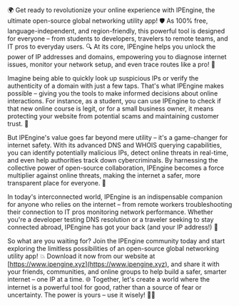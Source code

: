 🌍 Get ready to revolutionize your online experience with IPEngine, the ultimate open-source global networking utility app! 🛡️ As 100% free, language-independent, and region-friendly, this powerful tool is designed for everyone – from students to developers, travelers to remote teams, and IT pros to everyday users. 🔍 At its core, IPEngine helps you unlock the power of IP addresses and domains, empowering you to diagnose internet issues, monitor your network setup, and even trace routes like a pro! 📡

Imagine being able to quickly look up suspicious IPs or verify the authenticity of a domain with just a few taps. That's what IPEngine makes possible – giving you the tools to make informed decisions about online interactions. For instance, as a student, you can use IPEngine to check if that new online course is legit, or for a small business owner, it means protecting your website from potential scams and maintaining customer trust. 🚀

But IPEngine's value goes far beyond mere utility – it's a game-changer for internet safety. With its advanced DNS and WHOIS querying capabilities, you can identify potentially malicious IPs, detect online threats in real-time, and even help authorities track down cybercriminals. By harnessing the collective power of open-source collaboration, IPEngine becomes a force multiplier against online threats, making the internet a safer, more transparent place for everyone. 💪

In today's interconnected world, IPEngine is an indispensable companion for anyone who relies on the internet – from remote workers troubleshooting their connection to IT pros monitoring network performance. Whether you're a developer testing DNS resolution or a traveler seeking to stay connected abroad, IPEngine has got your back (and your IP address!) 🌟

So what are you waiting for? Join the IPEngine community today and start exploring the limitless possibilities of an open-source global networking utility app! 💥 Download it now from our website at [https://www.ipengine.xyz](https://www.ipengine.xyz), and share it with your friends, communities, and online groups to help build a safer, smarter internet – one IP at a time. 🌐 Together, let's create a world where the internet is a powerful tool for good, rather than a source of fear or uncertainty. The power is yours – use it wisely! 💪🌟